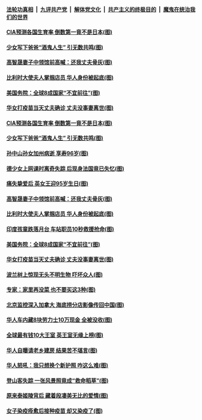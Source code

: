 ####  [法轮功真相](../../../../basic/blob/master/README.md?t=04221501) &nbsp;|&nbsp; [九评共产党](../../../../9ping.md/blob/master/README.md?t=04221501) &nbsp;|&nbsp; [解体党文化](../../../../jtdwh.md/blob/master/README.md?t=04221501)  &nbsp;|&nbsp; [共产主义的终极目的](../../../../gczydzjmd.md/blob/master/README.md?t=04221501) &nbsp;|&nbsp; [魔鬼在统治我们的世界](../../../../mgztzwmdsj.md/blob/master/README.md?t=04221501) 

#### [CIA预测各国生育率 倒数第一竟不是日本(图)](../pages/p3/969480.md?t=04221501) 

#### [少女写下爸爸“酒鬼人生” 引无数共鸣(图)](../pages/p3/969478.md?t=04221501) 

#### [高智晟妻子中领馆前高喊：还我丈夫骨灰(图)](../pages/p3/969411.md?t=04221501) 

#### [比利时大使夫人掌掴店员 华人身份被起底(图)](../pages/p3/969370.md?t=04221501) 

#### [美国务院：全球8成国家“不宜前往”(图)](../pages/p3/969349.md?t=04221501) 

#### [华女打疫苗当天丈夫确诊 丈夫没事妻离世(图)](../pages/p3/969330.md?t=04221501) 

#### [CIA预测各国生育率 倒数第一竟不是日本(图)](../pages/p3/969480.md?t=04221501) 

#### [少女写下爸爸“酒鬼人生” 引无数共鸣(图)](../pages/p3/969478.md?t=04221501) 

#### [孙中山孙女加州病逝 享寿96岁(图)](../pages/p3/969453.md?t=04221501) 

#### [德少女上网课时离奇失踪 后现身法国竟已失忆(图)](../pages/p3/969438.md?t=04221501) 

#### [痛失挚爱后 英女王迎95岁生日(图)](../pages/p3/969448.md?t=04221501) 

#### [高智晟妻子中领馆前高喊：还我丈夫骨灰(图)](../pages/p3/969411.md?t=04221501) 

#### [比利时大使夫人掌掴店员 华人身份被起底(图)](../pages/p3/969370.md?t=04221501) 

#### [印度孩童跌落月台 车站职员10秒救援抢命(图)](../pages/p3/969360.md?t=04221501) 

#### [美国务院：全球8成国家“不宜前往”(图)](../pages/p3/969349.md?t=04221501) 

#### [华女打疫苗当天丈夫确诊 丈夫没事妻离世(图)](../pages/p3/969330.md?t=04221501) 

#### [波兰树上惊现无头不明生物 吓坏众人(图)](../pages/p3/969324.md?t=04221501) 

#### [专家：家里再没菜 也不要买这3种(图)](../pages/p3/969320.md?t=04221501) 

#### [北京监控深入加拿大 海底捞分店影像传回中国(图)](../pages/p3/969302.md?t=04221501) 

#### [华人车内藏8块劳力士10万现金 全被没收(图)](../pages/p3/969269.md?t=04221501) 

#### [全球最有钱10大王室 英王室无缘上榜(图)](../pages/p3/969267.md?t=04221501) 

#### [华人自曝请老乡建房 结果苦不堪言(图)](../pages/p3/969253.md?t=04221501) 

#### [华人怒吼：我只想换个新护照 咋这么难(图)](../pages/p3/969250.md?t=04221501) 

#### [登山客失踪 一张风景照竟成“救命稻草”(图)](../pages/p3/969186.md?t=04221501) 

#### [原来泰姬陵背后 藏着段凄美无比的爱情(图)](../pages/p3/968850.md?t=04221501) 

#### [女子染疫痊愈后接种疫苗 却又染疫了(图)](../pages/p3/969171.md?t=04221501) 

